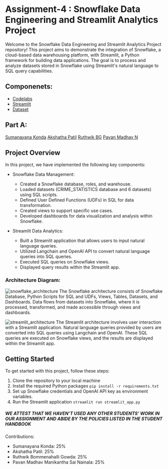 # Assignment-4 : Snowflake Data Engineering and Streamlit Analytics Project

Welcome to the Snowflake Data Engineering and Streamlit Analytics Project repository! This project aims to demonstrate the integration of Snowflake, a cloud-based data warehousing platform, with Streamlit, a Python framework for building data applications. The goal is to process and analyze datasets stored in Snowflake using Streamlit's natural language to SQL query capabilities.

## Componenets:

- [Codelabs](https://codelabs-preview.appspot.com/?file_id=1YcEUEzPHETJZ2M912GP5cZDNx_fwh1KMA367BFW6Tng#0)
- [Streamlit](https://assignment-4.streamlit.app/)
- [Dataset](https://app.snowflake.com/hyugzmi/nfb65118/#/data/shared/SNOWFLAKE_DATA_MARKETPLACE/listing/GZTSZAS2KIE?originTab=databases&database=CRIME_STATISTICS)

## Part A:
[Sumanayana Konda](https://github.com/Sumanayana-Konda/Assignment-4-PartA)
[Akshatha Patil](https://github.com/Akshathapatil1998/sfguide-data-engineering-with-snowpark-python)
[Ruthwik BG](https://github.com/RuthwikBg/Assignment-4-PartA)
[Pavan Madhav N](https://github.com/MadhavNainala/sfguide-data-engineering-with-snowpark-python)


## Project Overview

In this project, we have implemented the following key components:

- Snowflake Data Management:
  - Created a Snowflake database, roles, and warehouse.
  - Loaded datasets (CRIME_STATISTICS database and 6 datasets) using SQL scripts.
  - Defined User Defined Functions (UDFs) in SQL for data transformation.
  - Created views to support specific use cases.
  - Developed dashboards for data visualization and analysis within Snowflake.

- Streamlit Data Analytics:
  - Built a Streamlit application that allows users to input natural language queries.
  - Utilized Langchain and OpenAI API to convert natural language queries into SQL queries.
  - Executed SQL queries on Snowflake views.
  - Displayed query results within the Streamlit app.

### Architecture Diagram:

![snowflake_architecture](https://github.com/BigDataIA-Fall2023-Team3/Assignment-4/assets/114708712/1a63ba2d-5273-4605-b5c9-2ec6af8ad57e)
The Snowflake architecture consists of Snowflake Database, Python Scripts for SQL and UDFs, Views, Tables, Datasets, and Dashboards. Data flows from datasets into Snowflake, where it is processed, transformed, and made accessible through views and dashboards.

![streamlit_architecture](https://github.com/BigDataIA-Fall2023-Team3/Assignment-4/assets/114708712/82ca9a45-f9e2-492f-9d04-d1362960ca0b)
The Streamlit architecture involves user interaction with a Streamlit application. Natural language queries provided by users are converted into SQL queries using Langchain and OpenAI. These SQL queries are executed on Snowflake views, and the results are displayed within the Streamlit app.

## Getting Started

To get started with this project, follow these steps:

1. Clone the repository to your local machine
2. Install the required Python packages
   `pip install -r requirements.txt`
3. Set up Snowflake credentials and OpenAI API key as environment variables.
4. Run the Streamlit application
   `streamlit run streamlit_app.py`


##### WE ATTEST THAT WE HAVEN’T USED ANY OTHER STUDENTS’ WORK IN OUR ASSIGNMENT AND ABIDE BY THE POLICIES LISTED IN THE STUDENT HANDBOOK

Contributions:
- Sumanayana Konda: 25%
- Akshatha Patil: 25%
- Ruthwik Bommenahalli Gowda: 25%
- Pavan Madhav Manikantha Sai Nainala: 25%
